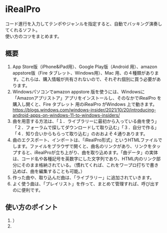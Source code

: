 # iRealPro
コード進行を入力してテンポやジャンルを指定すると、自動でバッキング演奏してくれるソフト。  
使い方のコツをまとめます。  
  
## 概要
1. App Store版（iPhone&iPad用）、Google Play版（Android 用）、amazon appstore版（Fire タブレット、Windows用）、Mac 用、の４種類があります。これらは、購入情報が共有されないので、それぞれ個別に買う必要があります。
2. Windowsパソコンでamazon appstore 版を使うには、Windowsに「Amazonアプリストア」アプリをインストールし、そのなかでiRealPro を購入し開くと、Fire タブレット 用のiRealPro がWindows 上で動きます。  https://blogs.windows.com/windows-insider/2021/10/20/introducing-android-apps-on-windows-11-to-windows-insiders/
3. 曲を用意する方法は、「１．ライブラリーに最初から入っている曲を使う」「２．フォーラムで探してダウンロードして取り込む」「３．自分で作る」「４．知り合いからもらって取り込む」のおおよそ４通りあります。
4. 曲のエクスポート、インポートは、「iRealPro形式」というHTMLファイルでします。ファイルをブラウザで開くと、曲名のリンクがあり、リンクをタップすると、iRealProが立ち上がり、曲を取り込めます。「曲データ」の実体は、コード名や各種記号を英数字にした文字列であり、HTML内のリンク部分にそのまま格納されている。（慣れてくれば、これをワープロ打ちで書き込めば、曲を編集することも可能。）
5. 作った曲や、取り込んだ曲は、「ライブラリー」に追加されていきます。
6. よく使う曲は、「プレイリスト」を作って、まとめて管理すれば、呼び出すのに便利です。
  
## 使い方のポイント
1. ）
2. 